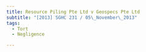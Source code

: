 ```yaml
---
title: Resource Piling Pte Ltd v Geospecs Pte Ltd
subtitle: "[2013] SGHC 231 / 05\_November\_2013"
tags:
  - Tort
  - Negligence

---
```


